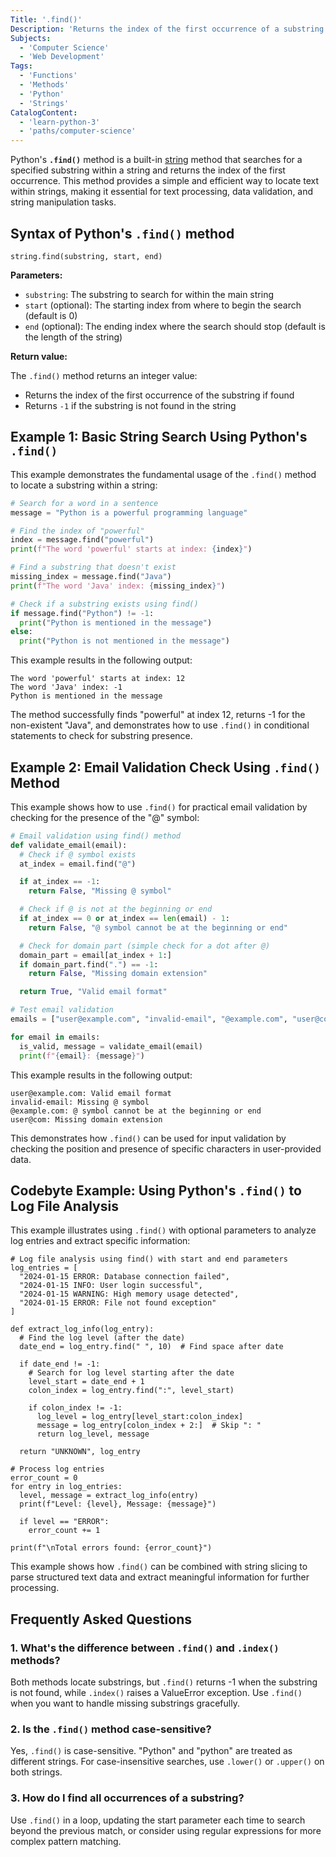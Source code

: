 ```yaml
---
Title: '.find()'
Description: 'Returns the index of the first occurrence of a substring within a string.'
Subjects:
  - 'Computer Science'
  - 'Web Development'
Tags:
  - 'Functions'
  - 'Methods'
  - 'Python'
  - 'Strings'
CatalogContent:
  - 'learn-python-3'
  - 'paths/computer-science'
---
```


Python's **`.find()`** method is a built-in [string](https://www.codecademy.com/resources/docs/python/strings) method that searches for a specified substring within a string and returns the index of the first occurrence. This method provides a simple and efficient way to locate text within strings, making it essential for text processing, data validation, and string manipulation tasks.

## Syntax of Python's `.find()` method

```pseudo
string.find(substring, start, end)
```

**Parameters:**

- `substring`: The substring to search for within the main string
- `start` (optional): The starting index from where to begin the search (default is 0)
- `end` (optional): The ending index where the search should stop (default is the length of the string)

**Return value:**

The `.find()` method returns an integer value:

- Returns the index of the first occurrence of the substring if found
- Returns `-1` if the substring is not found in the string

## Example 1: Basic String Search Using Python's `.find()`

This example demonstrates the fundamental usage of the `.find()` method to locate a substring within a string:

```py
# Search for a word in a sentence
message = "Python is a powerful programming language"

# Find the index of "powerful"
index = message.find("powerful")
print(f"The word 'powerful' starts at index: {index}")

# Find a substring that doesn't exist
missing_index = message.find("Java")
print(f"The word 'Java' index: {missing_index}")

# Check if a substring exists using find()
if message.find("Python") != -1:
  print("Python is mentioned in the message")
else:
  print("Python is not mentioned in the message")
```

This example results in the following output:

```shell
The word 'powerful' starts at index: 12
The word 'Java' index: -1
Python is mentioned in the message
```

The method successfully finds "powerful" at index 12, returns -1 for the non-existent "Java", and demonstrates how to use `.find()` in conditional statements to check for substring presence.

## Example 2: Email Validation Check Using `.find()` Method

This example shows how to use `.find()` for practical email validation by checking for the presence of the "@" symbol:

```py
# Email validation using find() method
def validate_email(email):
  # Check if @ symbol exists
  at_index = email.find("@")

  if at_index == -1:
    return False, "Missing @ symbol"

  # Check if @ is not at the beginning or end
  if at_index == 0 or at_index == len(email) - 1:
    return False, "@ symbol cannot be at the beginning or end"

  # Check for domain part (simple check for a dot after @)
  domain_part = email[at_index + 1:]
  if domain_part.find(".") == -1:
    return False, "Missing domain extension"

  return True, "Valid email format"

# Test email validation
emails = ["user@example.com", "invalid-email", "@example.com", "user@com"]

for email in emails:
  is_valid, message = validate_email(email)
  print(f"{email}: {message}")
```

This example results in the following output:

```shell
user@example.com: Valid email format
invalid-email: Missing @ symbol
@example.com: @ symbol cannot be at the beginning or end
user@com: Missing domain extension
```

This demonstrates how `.find()` can be used for input validation by checking the position and presence of specific characters in user-provided data.

## Codebyte Example: Using Python's `.find()` to Log File Analysis

This example illustrates using `.find()` with optional parameters to analyze log entries and extract specific information:

```codebyte/python
# Log file analysis using find() with start and end parameters
log_entries = [
  "2024-01-15 ERROR: Database connection failed",
  "2024-01-15 INFO: User login successful",
  "2024-01-15 WARNING: High memory usage detected",
  "2024-01-15 ERROR: File not found exception"
]

def extract_log_info(log_entry):
  # Find the log level (after the date)
  date_end = log_entry.find(" ", 10)  # Find space after date

  if date_end != -1:
    # Search for log level starting after the date
    level_start = date_end + 1
    colon_index = log_entry.find(":", level_start)

    if colon_index != -1:
      log_level = log_entry[level_start:colon_index]
      message = log_entry[colon_index + 2:]  # Skip ": "
      return log_level, message

  return "UNKNOWN", log_entry

# Process log entries
error_count = 0
for entry in log_entries:
  level, message = extract_log_info(entry)
  print(f"Level: {level}, Message: {message}")

  if level == "ERROR":
    error_count += 1

print(f"\nTotal errors found: {error_count}")
```

This example shows how `.find()` can be combined with string slicing to parse structured text data and extract meaningful information for further processing.

## Frequently Asked Questions

### 1. What's the difference between `.find()` and `.index()` methods?

Both methods locate substrings, but `.find()` returns -1 when the substring is not found, while `.index()` raises a ValueError exception. Use `.find()` when you want to handle missing substrings gracefully.

### 2. Is the `.find()` method case-sensitive?

Yes, `.find()` is case-sensitive. "Python" and "python" are treated as different strings. For case-insensitive searches, use `.lower()` or `.upper()` on both strings.

### 3. How do I find all occurrences of a substring?

Use `.find()` in a loop, updating the start parameter each time to search beyond the previous match, or consider using regular expressions for more complex pattern matching.
